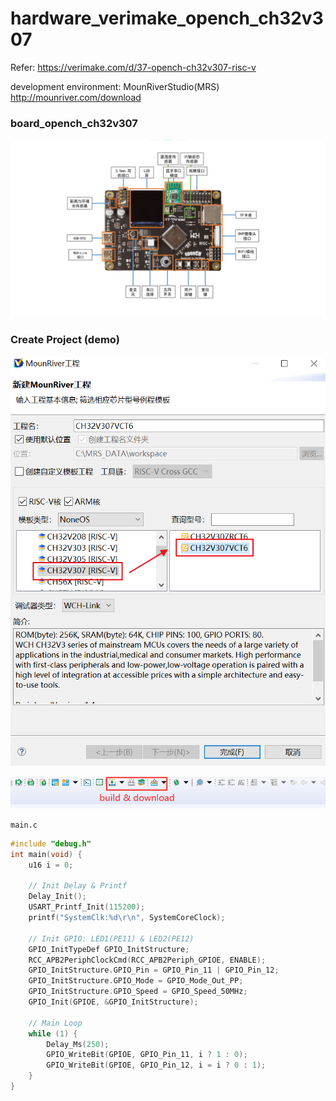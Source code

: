 # hardware_verimake_opench_ch32v307
Refer: https://verimake.com/d/37-opench-ch32v307-risc-v

development environment: MounRiverStudio(MRS) http://mounriver.com/download

### board_opench_ch32v307

![board_opench_ch32v307](5.Images/board_opench_ch32v307.jpg)

### Create Project (demo)

![image-20220412115929092](5.Images/how_to_create_a_project.png)

![image-20220412121343551](5.Images/how_to_build_adn_download.png)

`main.c`

```c
#include "debug.h"
int main(void) {
    u16 i = 0;

    // Init Delay & Printf
    Delay_Init();
    USART_Printf_Init(115200);
    printf("SystemClk:%d\r\n", SystemCoreClock);

    // Init GPIO: LED1(PE11) & LED2(PE12)
    GPIO_InitTypeDef GPIO_InitStructure;
    RCC_APB2PeriphClockCmd(RCC_APB2Periph_GPIOE, ENABLE);
    GPIO_InitStructure.GPIO_Pin = GPIO_Pin_11 | GPIO_Pin_12;
    GPIO_InitStructure.GPIO_Mode = GPIO_Mode_Out_PP;
    GPIO_InitStructure.GPIO_Speed = GPIO_Speed_50MHz;
    GPIO_Init(GPIOE, &GPIO_InitStructure);

    // Main Loop
    while (1) {
        Delay_Ms(250);
        GPIO_WriteBit(GPIOE, GPIO_Pin_11, i ? 1 : 0);
        GPIO_WriteBit(GPIOE, GPIO_Pin_12, i = i ? 0 : 1);
    }
}
```

